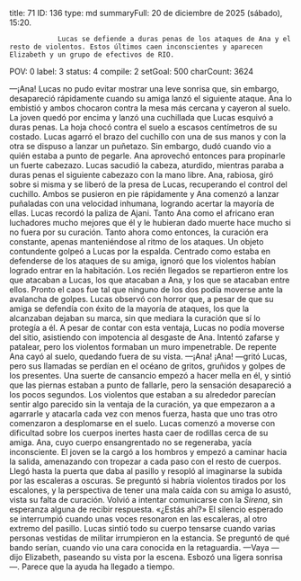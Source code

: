 title:          71
ID:             136
type:           md
summaryFull:    20 de diciembre de 2025 (sábado), 15:20.
                
                Lucas se defiende a duras penas de los ataques de Ana y el resto de violentos. Estos últimos caen inconscientes y aparecen Elizabeth y un grupo de efectivos de RIO.
POV:            0
label:          3
status:         4
compile:        2
setGoal:        500
charCount:      3624


—¡Ana!
Lucas no pudo evitar mostrar una leve sonrisa que, sin embargo, desapareció rápidamente cuando su amiga lanzó el siguiente ataque.
Ana lo embistió y ambos chocaron contra la mesa más cercana y cayeron al suelo. La joven quedó por encima y lanzó una cuchillada que Lucas esquivó a duras penas.
La hoja chocó contra el suelo a escasos centímetros de su costado. Lucas agarró el brazo del cuchillo con una de sus manos y con la otra se dispuso a lanzar un puñetazo.
Sin embargo, dudó cuando vio a quién estaba a punto de pegarle. Ana aprovechó entonces para propinarle un fuerte cabezazo.
Lucas sacudió la cabeza, aturdido, mientras paraba a duras penas el siguiente cabezazo con la mano libre.
Ana, rabiosa, giró sobre si misma y se liberó de la presa de Lucas, recuperando el control del cuchillo. Ambos se pusieron en pie rápidamente y Ana comenzó a lanzar puñaladas con una velocidad inhumana, logrando acertar la mayoría de ellas.
Lucas recordó la paliza de Ajani. Tanto Ana como el africano eran luchadores mucho mejores que él y le hubieran dado muerte hace mucho si no fuera por su curación.
Tanto ahora como entonces, la curación era constante, apenas manteniéndose al ritmo de los ataques.
Un objeto contundente golpeó a Lucas por la espalda. Centrado como estaba en defenderse de los ataques de su amiga, ignoró que los violentos habían logrado entrar en la habitación.
Los recién llegados se repartieron entre los que atacaban a Lucas, los que atacaban a Ana, y los que se atacaban entre ellos.
Pronto el caos fue tal que ninguno de los dos podía moverse ante la avalancha de golpes. Lucas observó con horror que, a pesar de que su amiga se defendía con éxito de la mayoría de ataques, los que la alcanzaban dejaban su marca, sin que mediara la curación que sí lo protegía a él.
A pesar de contar con esta ventaja, Lucas no podía moverse del sitio, asistiendo con impotencia al desgaste de Ana. Intentó zafarse y patalear, pero los violentos formaban un muro impenetrable.
De repente Ana cayó al suelo, quedando fuera de su vista.
—¡Ana! ¡Ana! —gritó Lucas, pero sus llamadas se perdían en el océano de gritos, gruñidos y golpes de los presentes.
Una suerte de cansancio empezó a hacer mella en él, y sintió que las piernas estaban a punto de fallarle, pero la sensación desapareció a los pocos segundos. Los violentos que estaban a su alrededor parecían sentir algo parecido sin la ventaja de la curación, ya que empezaron a a agarrarle y atacarla cada vez con menos fuerza, hasta que uno tras otro comenzaron a desplomarse en el suelo.
Lucas comenzó a moverse con dificultad sobre los cuerpos inertes hasta caer de rodillas cerca de su amiga. Ana, cuyo cuerpo ensangrentado no se regeneraba, yacía inconsciente.
El joven se la cargó a los hombros y empezó a caminar hacia la salida, amenazando con tropezar a cada paso con el resto de cuerpos.
Llegó hasta la puerta que daba al pasillo y resopló al imaginarse la subida por las escaleras a oscuras. Se preguntó si habría violentos tirados por los escalones, y la perspectiva de tener una mala caída con su amiga lo asustó, vista su falta de curación.
Volvió a intentar comunicarse con la *Sirena*, sin esperanza alguna de recibir respuesta.
«¿Estás ahí?»
El silencio esperado se interrumpió cuando unas voces resonaron en las escaleras, al otro extremo del pasillo. Lucas sintió todo su cuerpo tensarse cuando varias personas vestidas de militar irrumpieron en la estancia.
Se preguntó de qué bando serían, cuando vio una cara conocida en la retaguardia.
—Vaya —dijo Elizabeth, paseando su vista por la escena. Esbozó una ligera sonrisa—. Parece que la ayuda ha llegado a tiempo.